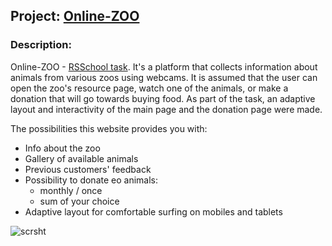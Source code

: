 ## Project: [Online-ZOO](https://wee-owl.github.io/online-zoo/main.html)  

### Description:  
Online-ZOO - [RSSchool task](https://rs.school/). It's a platform that collects information about animals from various zoos using webcams. It is assumed that the user can open the zoo's resource page, watch one of the animals, or make a donation that will go towards buying food. As part of the task, an adaptive layout and interactivity of the main page and the donation page were made.  

The possibilities this website provides you with:
* Info about the zoo
* Gallery of available animals
* Previous customers' feedback
* Possibility to donate eo animals:
    * monthly / once
    * sum of your choice
* Adaptive layout for comfortable surfing on mobiles and tablets

![scrsht](https://user-images.githubusercontent.com/95621680/191920265-bb84eeef-80fd-4d27-9a95-f81a55ab5147.png)  
